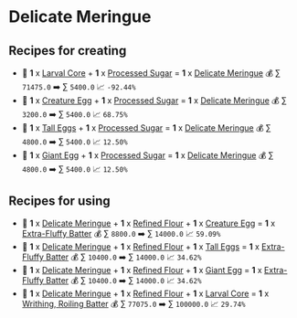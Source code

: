 # Delicate Meringue

## Recipes for creating

* 🍳 **1** x [Larval Core](<Larval Core.md>) + **1** x [Processed Sugar](<Processed Sugar.md>) = **1** x [Delicate Meringue](<Delicate Meringue.md>) 💰 ∑ `71475.0` ➡️ ∑ `5400.0` 📈 `-92.44%`
* 🍳 **1** x [Creature Egg](<Creature Egg.md>) + **1** x [Processed Sugar](<Processed Sugar.md>) = **1** x [Delicate Meringue](<Delicate Meringue.md>) 💰 ∑ `3200.0` ➡️ ∑ `5400.0` 📈 `68.75%`
* 🍳 **1** x [Tall Eggs](<Tall Eggs.md>) + **1** x [Processed Sugar](<Processed Sugar.md>) = **1** x [Delicate Meringue](<Delicate Meringue.md>) 💰 ∑ `4800.0` ➡️ ∑ `5400.0` 📈 `12.50%`
* 🍳 **1** x [Giant Egg](<Giant Egg.md>) + **1** x [Processed Sugar](<Processed Sugar.md>) = **1** x [Delicate Meringue](<Delicate Meringue.md>) 💰 ∑ `4800.0` ➡️ ∑ `5400.0` 📈 `12.50%`


## Recipes for using

* 🍳 **1** x [Delicate Meringue](<Delicate Meringue.md>) + **1** x [Refined Flour](<Refined Flour.md>) + **1** x [Creature Egg](<Creature Egg.md>) = **1** x [Extra-Fluffy Batter](<Extra-Fluffy Batter.md>) 💰 ∑ `8800.0` ➡️ ∑ `14000.0` 📈 `59.09%`
* 🍳 **1** x [Delicate Meringue](<Delicate Meringue.md>) + **1** x [Refined Flour](<Refined Flour.md>) + **1** x [Tall Eggs](<Tall Eggs.md>) = **1** x [Extra-Fluffy Batter](<Extra-Fluffy Batter.md>) 💰 ∑ `10400.0` ➡️ ∑ `14000.0` 📈 `34.62%`
* 🍳 **1** x [Delicate Meringue](<Delicate Meringue.md>) + **1** x [Refined Flour](<Refined Flour.md>) + **1** x [Giant Egg](<Giant Egg.md>) = **1** x [Extra-Fluffy Batter](<Extra-Fluffy Batter.md>) 💰 ∑ `10400.0` ➡️ ∑ `14000.0` 📈 `34.62%`
* 🍳 **1** x [Delicate Meringue](<Delicate Meringue.md>) + **1** x [Refined Flour](<Refined Flour.md>) + **1** x [Larval Core](<Larval Core.md>) = **1** x [Writhing, Roiling Batter](<Writhing, Roiling Batter.md>) 💰 ∑ `77075.0` ➡️ ∑ `100000.0` 📈 `29.74%`
